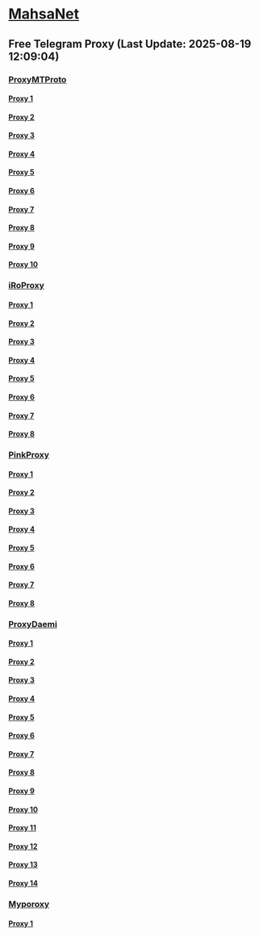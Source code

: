 
# [MahsaNet](https://t.me/mahsa_net)
## Free Telegram Proxy (Last Update: 2025-08-19 12:09:04)
### [ProxyMTProto](https://t.me/ProxyMTProto)
#### [Proxy 1](tg://proxy?server=Sareto-hayhay.hamechimyar.ir.&port=6773&secret=eeNEgYdJvXrFGRMCIMJdCQtY2RueWVrdGFuZXQuY29tZmFyYWthdi5jb212YW4ubmFqdmEuY29tAAAAAAAAAAAAAAAAAAAAAAAAAAAAAAAA)
#### [Proxy 2](tg://proxy?server=Team.hafthashtgswreqetdgsrwrpi-esoiiisolfnwfsksjvwu-urishklfduiwoehv.info.&port=6773&secret=eeNEgYdJvXrFGRMCIMJdCQtY2RueWVrdGFuZXQuY29tZmFyYWthdi5jb212YW4ubmFqdmEuY29tAAAAAAAAAAAAAAAAAAAAAAAAAAAAAAAA)
#### [Proxy 3](tg://proxy?server=All-nets.learn-csharp.ir&port=9443&secret=eeNEgYdJvXrFGRMCIMJdCQtY2RueWVrdGFuZXQuY29tZmFyYWthdi5jb212YW4ubmFqdmEuY29tAAAAAAAAAAAAAAAAAAAAAAAAAAAAAAAA)
#### [Proxy 4](tg://proxy?server=download.saladin-net.ir.&port=6773&secret=eeNEgYdJvXrFGRMCIMJdCQtY2RueWVrdGFuZXQuY29tZmFyYWthdi5jb212YW4ubmFqdmEuY29tAAAAAAAAAAAAAAAAAAAAAAAAAAAAAAAA)
#### [Proxy 5](tg://proxy?server=web.saladin-net.ir.&port=6773&secret=eeNEgYdJvXrFGRMCIMJdCQtY2RueWVrdGFuZXQuY29tZmFyYWthdi5jb212YW4ubmFqdmEuY29tAAAAAAAAAAAAAAAAAAAAAAAAAAAAAAAA)
#### [Proxy 6](tg://proxy?server=fast.saladin-net.ir.&port=6773&secret=eeNEgYdJvXrFGRMCIMJdCQtY2RueWVrdGFuZXQuY29tZmFyYWthdi5jb212YW4ubmFqdmEuY29tAAAAAAAAAAAAAAAAAAAAAAAAAAAAAAAA)
#### [Proxy 7](tg://proxy?server=152.232.8.226&port=155&secret=EERighJJvXrFGRMCIMJdCQRueWVrdGFuZXQuY29tZmFyYWthdi5jb212YW4ubmFqdmEuY29tAAAAAAAAAAAAAAAAAAAAAAAAAAAAAAAAAAAAAAAAAAAAAAAAAAAAAAAAAAAAAAAAAAAAAAAAAAAAAAAAAAAAAAAAAAAAAAAAAAAAAAA)
#### [Proxy 8](tg://proxy?server=www.mypico.co.uk.&port=8888&secret=eeNEgYdJvXrFGRMCIMJdCQtY2RueWVrdGFuZXQuY29tZmFyYWthdi5jb212YW4ubmFqdmEuY29tAAAAAAAAAAAAAAAAAAAAAAAAAAAAAAAA)
#### [Proxy 9](tg://proxy?server=168.119.185.116&port=155&secret=1320PuNyHw_LQKT_Y7XNJw%3D%3D)
#### [Proxy 10](tg://proxy?server=googel.mypico.co.uk.&port=8888&secret=eeNEgYdJvXrFGRMCIMJdCQtY2RueWVrdGFuZXQuY29tZmFyYWthdi5jb212YW4ubmFqdmEuY29tAAAAAAAAAAAAAAAAAAAAAAAAAAAAAAAA)
### [iRoProxy](https://t.me/iRoProxy)
#### [Proxy 1](tg://proxy?server=87.248.132.80&port=155&secret=EERighJJvXrFGRMCIMJdCQRueWVrdGFuZXQuY29tZmFyYWthdi5jb212YW4ubmFqdmEuY29tAAAAAAAAAAAAAAAAAAAAAAAAAAAAAAAAAAAAAAAAAAAAAAAAAAAAAAAAAAAAAAAAAAAAAAAAAAAAAAAAAAAAAAAAAAAAAAAAAAAAAAA)
#### [Proxy 2](tg://proxy?server=87.248.132.24&port=200&secret=EERighJJvXrFGRMCIMJdCQRueWVrdGFuZXQuY29tZmFyYWthdi5jb212YW4ubmFqdmEuY29tAAAAAAAAAAAAAAAAAAAAAAAAAAAAAAAAAAAAAAAAAAAAAAAAAAAAAAAAAAAAAAAAAAAAAAAAAAAAAAAAAAAAAAAAAAAAAAAAAAAAAAA)
#### [Proxy 3](tg://proxy?server=87.248.132.20&port=443&secret=7otdyWf9v23L9+j4vrzGtv5OemY0WUxtZGg0T3NCcDUwNUFBMDUwMDEwMjAzMDQwNTA2MDcwODA5Li11cGRhdGUxLmFuZHJvaWQuZ29vZ2xlLnN5bmMuaW1hZ2UudG5hYmlzaWJpemlwLmly)
#### [Proxy 4](tg://proxy?server=37.49.229.34&port=443&secret=EERighJJvXrFGRMCIMJdCQRueWVrdGFuZXQuY29tZmFyYWthdi5jb212YW4ubmFqdmEuY29tAAAAAAAAAAAAAAAAAAAAAAAAAAAAAAAAAAAAAAAAAAAAAAAAAAAAAAAAAAAAAAAAAAAAAAAAAAAAAAAAAAAAAAAAAAAAAAAAAAAAAAA)
#### [Proxy 5](tg://proxy?server=87.248.132.68&port=155&secret=EERighJJvXrFGRMCIMJdCQRueWVrdGFuZXQuY29tZmFyYWthdi5jb212YW4ubmFqdmEuY29tAAAAAAAAAAAAAAAAAAAAAAAAAAAAAAAAAAAAAAAAAAAAAAAAAAAAAAAAAAAAAAAAAAAAAAAAAAAAAAAAAAAAAAAAAAAAAAAAAAAAAAA)
#### [Proxy 6](tg://proxy?server=87.248.132.40&port=155&secret=EERighJJvXrFGRMCIMJdCQRueWVrdGFuZXQuY29tZmFyYWthdi5jb212YW4ubmFqdmEuY29tAAAAAAAAAAAAAAAAAAAAAAAAAAAAAAAAAAAAAAAAAAAAAAAAAAAAAAAAAAAAAAAAAAAAAAAAAAAAAAAAAAAAAAAAAAAAAAAAAAAAAAA)
#### [Proxy 7](tg://proxy?server=87.248.132.94&port=200&secret=eeNEgYdJvXrFGRMCIMJdCQtY2RueWVrdGFuZXQuY29tZmFyYWthdi5jb212YW4ubmFqdmEuY29tAAAAAAAAAAAAAAAAAAAAAAAAAAAAAAAA)
#### [Proxy 8](tg://proxy?server=37.49.229.36&port=443&secret=EERighJJvXrFGRMCIMJdCQRueWVrdGFuZXQuY29tZmFyYWthdi5jb212YW4ubmFqdmEuY29tAAAAAAAAAAAAAAAAAAAAAAAAAAAAAAAAAAAAAAAAAAAAAAAAAAAAAAAAAAAAAAAAAAAAAAAAAAAAAAAAAAAAAAAAAAAAAAAAAAAAAAA)
### [PinkProxy](https://t.me/PinkProxy)
#### [Proxy 1](tg://proxy?server=176.65.135.63&port=23&secret=eeNEgYdJvXrFGRMCIMJdCQtY2RueWVrdGFuZXQuY29tZmFyYWthdi5jb212YW4ubmFqdmEuY29tAAAAAAAAAAAAAAAAAAAAAAAAAAAAAAAA)
#### [Proxy 2](tg://proxy?server=176.65.135.64&port=23&secret=eeNEgYdJvXrFGRMCIMJdCQtY2RueWVrdGFuZXQuY29tZmFyYWthdi5jb212YW4ubmFqdmEuY29tAAAAAAAAAAAAAAAAAAAAAAAAAAAAAAAA)
#### [Proxy 3](tg://proxy?server=brazil.fortaleza.ir.&port=23&secret=eeNEgYdJvXrFGRMCIMJdCQtY2RueWVrdGFuZXQuY29tZmFyYWthdi5jb212YW4ubmFqdmEuY29tAAAAAAAAAAAAAAAAAAAAAAAAAAAAAAAA)
#### [Proxy 4](tg://proxy?server=176.65.135.41&port=23&secret=eeNEgYdJvXrFGRMCIMJdCQtY2RueWVrdGFuZXQuY29tZmFyYWthdi5jb212YW4ubmFqdmEuY29tAAAAAAAAAAAAAAAAAAAAAAAAAAAAAAAA)
#### [Proxy 5](tg://proxy?server=176.65.135.42&port=23&secret=eeNEgYdJvXrFGRMCIMJdCQtY2RueWVrdGFuZXQuY29tZmFyYWthdi5jb212YW4ubmFqdmEuY29tAAAAAAAAAAAAAAAAAAAAAAAAAAAAAAAA)
#### [Proxy 6](tg://proxy?server=176.65.135.103&port=23&secret=eeNEgYdJvXrFGRMCIMJdCQtY2RueWVrdGFuZXQuY29tZmFyYWthdi5jb212YW4ubmFqdmEuY29tAAAAAAAAAAAAAAAAAAAAAAAAAAAAAAAA)
#### [Proxy 7](tg://proxy?server=176.65.135.104&port=23&secret=eeNEgYdJvXrFGRMCIMJdCQtY2RueWVrdGFuZXQuY29tZmFyYWthdi5jb212YW4ubmFqdmEuY29tAAAAAAAAAAAAAAAAAAAAAAAAAAAAAAAA)
#### [Proxy 8](tg://proxy?server=brazil.fortaleza.ir.&port=23&secret=eeNEgYdJvXrFGRMCIMJdCQtY2RueWVrdGFuZXQuY29tZmFyYWthdi5jb212YW4ubmFqdmEuY29tAAAAAAAAAAAAAAAAAAAAAAAAAAAAAAAA)
### [ProxyDaemi](https://t.me/ProxyDaemi)
#### [Proxy 1](tg://proxy?server=87.248.132.68&port=155&secret=EERighJJvXrFGRMCIMJdCQRueWVrdGFuZXQuY29tZmFyYWthdi5jb212YW4ubmFqdmEuY29tAAAAAAAAAAAAAAAAAAAAAAAAAAAAAAAAAAAAAAAAAAAAAAAAAAAAAAAAAAAAAAAAAAAAAAAAAAAAAAAAAAAAAAAAAAAAAAAAAAAAAAA)
#### [Proxy 2](tg://proxy?server=87.248.132.79&port=200&secret=eeNEgYdJvXrFGRMCIMJdCQtY2RueWVrdGFuZXQuY29tZmFyYWthdi5jb212YW4ubmFqdmEuY29tAAAAAAAAAAAAAAAAAAAAAAAAAAAAAAAA)
#### [Proxy 3](tg://proxy?server=87.248.132.80&port=155&secret=EERighJJvXrFGRMCIMJdCQRueWVrdGFuZXQuY29tZmFyYWthdi5jb212YW4ubmFqdmEuY29tAAAAAAAAAAAAAAAAAAAAAAAAAAAAAAAAAAAAAAAAAAAAAAAAAAAAAAAAAAAAAAAAAAAAAAAAAAAAAAAAAAAAAAAAAAAAAAAAAAAAAAA)
#### [Proxy 4](tg://proxy?server=87.248.132.24&port=200&secret=EERighJJvXrFGRMCIMJdCQRueWVrdGFuZXQuY29tZmFyYWthdi5jb212YW4ubmFqdmEuY29tAAAAAAAAAAAAAAAAAAAAAAAAAAAAAAAAAAAAAAAAAAAAAAAAAAAAAAAAAAAAAAAAAAAAAAAAAAAAAAAAAAAAAAAAAAAAAAAAAAAAAAA)
#### [Proxy 5](tg://proxy?server=87.248.132.20&port=443&secret=7otdyWf9v23L9+j4vrzGtv5OemY0WUxtZGg0T3NCcDUwNUFBMDUwMDEwMjAzMDQwNTA2MDcwODA5Li11cGRhdGUxLmFuZHJvaWQuZ29vZ2xlLnN5bmMuaW1hZ2UudG5hYmlzaWJpemlwLmly)
#### [Proxy 6](tg://proxy?server=117.55.202.155&port=443&secret=EERighJJvXrFGRMCIMJdCQRueWVrdGFuZXQuY29tZmFyYWthdi5jb212YW4ubmFqdmEuY29tAAAAAAAAAAAAAAAAAAAAAAAAAAAAAAAAAAAAAAAAAAAAAAAAAAAAAAAAAAAAAAAAAAAAAAAAAAAAAAAAAAAAAAAAAAAAAAAAAAAAAAA)
#### [Proxy 7](tg://proxy?server=87.248.132.68&port=155&secret=EERighJJvXrFGRMCIMJdCQRueWVrdGFuZXQuY29tZmFyYWthdi5jb212YW4ubmFqdmEuY29tAAAAAAAAAAAAAAAAAAAAAAAAAAAAAAAAAAAAAAAAAAAAAAAAAAAAAAAAAAAAAAAAAAAAAAAAAAAAAAAAAAAAAAAAAAAAAAAAAAAAAAA)
#### [Proxy 8](tg://proxy?server=87.248.132.79&port=200&secret=eeNEgYdJvXrFGRMCIMJdCQtY2RueWVrdGFuZXQuY29tZmFyYWthdi5jb212YW4ubmFqdmEuY29tAAAAAAAAAAAAAAAAAAAAAAAAAAAAAAAA)
#### [Proxy 9](tg://proxy?server=87.248.132.80&port=155&secret=EERighJJvXrFGRMCIMJdCQRueWVrdGFuZXQuY29tZmFyYWthdi5jb212YW4ubmFqdmEuY29tAAAAAAAAAAAAAAAAAAAAAAAAAAAAAAAAAAAAAAAAAAAAAAAAAAAAAAAAAAAAAAAAAAAAAAAAAAAAAAAAAAAAAAAAAAAAAAAAAAAAAAA)
#### [Proxy 10](tg://proxy?server=87.248.132.24&port=200&secret=EERighJJvXrFGRMCIMJdCQRueWVrdGFuZXQuY29tZmFyYWthdi5jb212YW4ubmFqdmEuY29tAAAAAAAAAAAAAAAAAAAAAAAAAAAAAAAAAAAAAAAAAAAAAAAAAAAAAAAAAAAAAAAAAAAAAAAAAAAAAAAAAAAAAAAAAAAAAAAAAAAAAAA)
#### [Proxy 11](tg://proxy?server=87.248.132.20&port=443&secret=7otdyWf9v23L9+j4vrzGtv5OemY0WUxtZGg0T3NCcDUwNUFBMDUwMDEwMjAzMDQwNTA2MDcwODA5Li11cGRhdGUxLmFuZHJvaWQuZ29vZ2xlLnN5bmMuaW1hZ2UudG5hYmlzaWJpemlwLmly)
#### [Proxy 12](tg://proxy?server=117.55.202.155&port=443&secret=EERighJJvXrFGRMCIMJdCQRueWVrdGFuZXQuY29tZmFyYWthdi5jb212YW4ubmFqdmEuY29tAAAAAAAAAAAAAAAAAAAAAAAAAAAAAAAAAAAAAAAAAAAAAAAAAAAAAAAAAAAAAAAAAAAAAAAAAAAAAAAAAAAAAAAAAAAAAAAAAAAAAAA)
#### [Proxy 13](tg://proxy?server=37.49.229.34&port=443&secret=EERighJJvXrFGRMCIMJdCQRueWVrdGFuZXQuY29tZmFyYWthdi5jb212YW4ubmFqdmEuY29tAAAAAAAAAAAAAAAAAAAAAAAAAAAAAAAAAAAAAAAAAAAAAAAAAAAAAAAAAAAAAAAAAAAAAAAAAAAAAAAAAAAAAAAAAAAAAAAAAAAAAAA)
#### [Proxy 14](tg://proxy?server=87.248.132.68&port=155&secret=EERighJJvXrFGRMCIMJdCQRueWVrdGFuZXQuY29tZmFyYWthdi5jb212YW4ubmFqdmEuY29tAAAAAAAAAAAAAAAAAAAAAAAAAAAAAAAAAAAAAAAAAAAAAAAAAAAAAAAAAAAAAAAAAAAAAAAAAAAAAAAAAAAAAAAAAAAAAAAAAAAAAAA)
### [Myporoxy](https://t.me/Myporoxy)
#### [Proxy 1](tg://proxy?server=Darook-world.asemane-nardogray.jomangi-action.balensiaga.info.&port=8770&secret=1320PuNyHw_LQKT_Y7XNJw==)

    